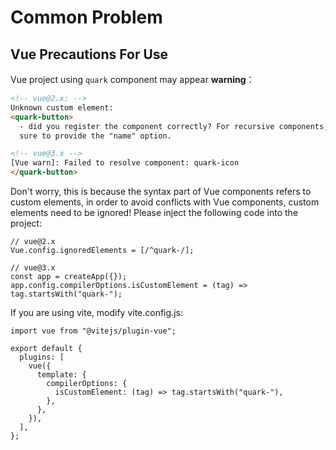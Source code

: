 # Common Problem

## Vue Precautions For Use

Vue project using `quark` component may appear **warning**：

```html
<!-- vue@2.x: -->
Unknown custom element:
<quark-button>
  - did you register the component correctly? For recursive components, make
  sure to provide the "name" option.

<!-- vue@3.x -->
[Vue warn]: Failed to resolve component: quark-icon
</quark-button>
```

Don't worry, this is because the syntax part of Vue components refers to custom elements, in order to avoid conflicts with Vue components, custom elements need to be ignored! Please inject the following code into the project:

```tsx
// vue@2.x
Vue.config.ignoredElements = [/^quark-/];

// vue@3.x
const app = createApp({});
app.config.compilerOptions.isCustomElement = (tag) => tag.startsWith("quark-");
```

If you are using vite, modify vite.config.js:

```tsx
import vue from "@vitejs/plugin-vue";

export default {
  plugins: [
    vue({
      template: {
        compilerOptions: {
          isCustomElement: (tag) => tag.startsWith("quark-"),
        },
      },
    }),
  ],
};
```
